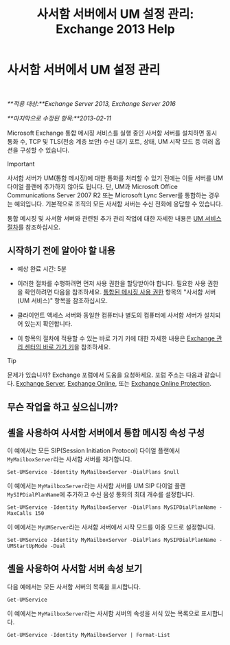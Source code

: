 ﻿---
title: '사서함 서버에서 UM 설정 관리: Exchange 2013 Help'
TOCTitle: 사서함 서버에서 UM 설정 관리
ms:assetid: 6df4853d-21d2-473f-b0ca-ebc996d8794a
ms:mtpsurl: https://technet.microsoft.com/ko-kr/library/Aa998815(v=EXCHG.150)
ms:contentKeyID: 50556013
ms.date: 05/22/2018
mtps_version: v=EXCHG.150
f1_keywords:
- Microsoft.Exchange.Management.SnapIn.Esm.Servers.UnifiedMessaging.UMServerPropertiesPropertyPage
ms.translationtype: MT
---

# 사서함 서버에서 UM 설정 관리

 

_**적용 대상:**Exchange Server 2013, Exchange Server 2016_

_**마지막으로 수정된 항목:**2013-02-11_

Microsoft Exchange 통합 메시징 서비스를 실행 중인 사서함 서버를 설치하면 동시 통화 수, TCP 및 TLS(전송 계층 보안) 수신 대기 포트, 상태, UM 시작 모드 등 여러 옵션을 구성할 수 있습니다.


> [!IMPORTANT]
> 사서함 서버가 UM(통합 메시징)에 대한 통화를 처리할 수 있기 전에는 이들 서버를 UM 다이얼 플랜에 추가하지 않아도 됩니다. 단, UM과 Microsoft Office Communications Server 2007 R2 또는 Microsoft Lync Server를 통합하는 경우는 예외입니다. 기본적으로 조직의 모든 사서함 서버는 수신 전화에 응답할 수 있습니다.



통합 메시징 및 사서함 서버와 관련된 추가 관리 작업에 대한 자세한 내용은 [UM 서비스 절차](um-services-procedures-exchange-2013-help.md)를 참조하십시오.

## 시작하기 전에 알아야 할 내용

  - 예상 완료 시간: 5분

  - 이러한 절차를 수행하려면 먼저 사용 권한을 할당받아야 합니다. 필요한 사용 권한을 확인하려면 다음을 참조하세요. [통합된 메시징 사용 권한](unified-messaging-permissions-exchange-2013-help.md) 항목의 "사서함 서버(UM 서비스)" 항목을 참조하십시오.

  - 클라이언트 액세스 서버와 동일한 컴퓨터나 별도의 컴퓨터에 사서함 서버가 설치되어 있는지 확인합니다.

  - 이 항목의 절차에 적용할 수 있는 바로 가기 키에 대한 자세한 내용은 [Exchange 관리 센터의 바로 가기 키](keyboard-shortcuts-in-the-exchange-admin-center-exchange-online-protection-help.md)을 참조하세요.


> [!TIP]
> 문제가 있습니까? Exchange 포럼에서 도움을 요청하세요. 포럼 주소는 다음과 같습니다. <A href="https://go.microsoft.com/fwlink/p/?linkid=60612">Exchange Server</A>, <A href="https://go.microsoft.com/fwlink/p/?linkid=267542">Exchange Online</A>, 또는 <A href="https://go.microsoft.com/fwlink/p/?linkid=285351">Exchange Online Protection</A>.



## 무슨 작업을 하고 싶으십니까?

## 셸을 사용하여 사서함 서버에서 통합 메시징 속성 구성

이 예에서는 모든 SIP(Session Initiation Protocol) 다이얼 플랜에서 `MyMailboxServer`라는 사서함 서버를 제거합니다.

    Set-UMService -Identity MyMailboxServer -DialPlans $null

이 예에서는 `MyMailboxServer`라는 사서함 서버를 UM SIP 다이얼 플랜 `MySIPDialPlanName`에 추가하고 수신 음성 통화의 최대 개수를 설정합니다.

    Set-UMService -Identity MyMailboxServer -DialPlans MySIPDialPlanName -MaxCalls 150 

이 예에서는 `MyUMServer`라는 사서함 서버에서 시작 모드를 이중 모드로 설정합니다.

    Set-UMService -Identity MyMailboxServer -DialPlans MySIPDialPlanName -UMStartUpMode -Dual 

## 셸을 사용하여 사서함 서버 속성 보기

다음 예에서는 모든 사서함 서버의 목록을 표시합니다.

    Get-UMService

이 예에서는 `MyMailboxServer`라는 사서함 서버의 속성을 서식 있는 목록으로 표시합니다.

    Get-UMService -Identity MyMailboxServer | Format-List

